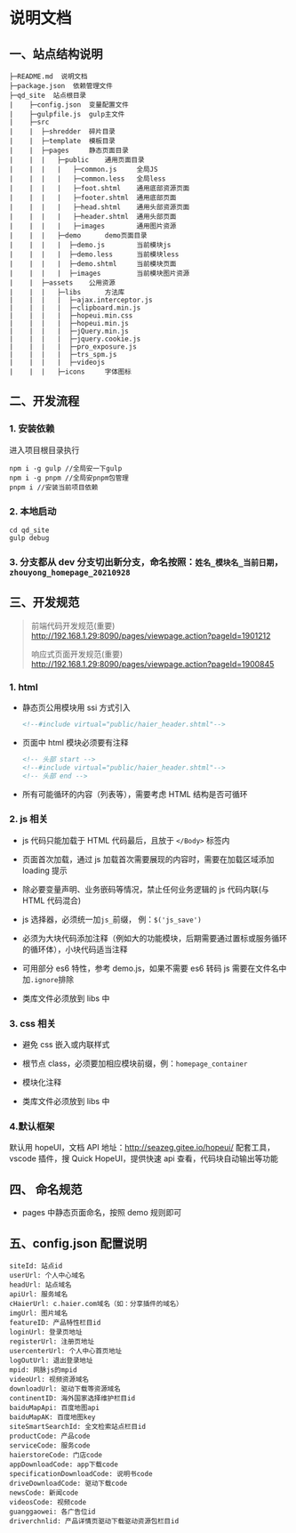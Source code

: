 # 说明文档

## 一、站点结构说明

```
├─README.md  说明文档
├─package.json  依赖管理文件
├─qd_site  站点根目录
|    ├─config.json  变量配置文件
|    ├─gulpfile.js  gulp主文件
|    ├─src
|    |  ├─shredder  碎片目录
|    |  ├─template  模板目录
|    |  ├─pages     静态页面目录
|    |  |   ├─public    通用页面目录
|    |  |   |   ├─common.js     全局JS
|    |  |   |   ├─common.less   全局less
|    |  |   |   ├─foot.shtml    通用底部资源页面
|    |  |   |   ├─footer.shtml  通用底部页面
|    |  |   |   ├─head.shtml    通用头部资源页面
|    |  |   |   ├─header.shtml  通用头部页面
|    |  |   |   ├─images        通用图片资源
|    |  |   ├─demo      demo页面目录
|    |  |   |  ├─demo.js        当前模块js
|    |  |   |  ├─demo.less      当前模块less
|    |  |   |  ├─demo.shtml     当前模块页面
|    |  |   |  ├─images         当前模块图片资源
|    |  ├─assets    公用资源
|    |  |   ├─libs      方法库
|    |  |   |  ├─ajax.interceptor.js
|    |  |   |  ├─clipboard.min.js
|    |  |   |  ├─hopeui.min.css
|    |  |   |  ├─hopeui.min.js
|    |  |   |  ├─jQuery.min.js
|    |  |   |  ├─jquery.cookie.js
|    |  |   |  ├─pro_exposure.js
|    |  |   |  ├─trs_spm.js
|    |  |   |  ├─videojs
|    |  |   ├─icons     字体图标

```

## 二、开发流程

### 1. 安装依赖

进入项目根目录执行

```shell
npm i -g gulp //全局安一下gulp
npm i -g pnpm //全局安pnpm包管理
pnpm i //安装当前项目依赖
```

### 2. 本地启动

```shell
cd qd_site
gulp debug
```

### 3. 分支都从 dev 分支切出新分支，命名按照：`姓名_模块名_当前日期`，`zhouyong_homepage_20210928`

## 三、开发规范


> 前端代码开发规范(重要) http://192.168.1.29:8090/pages/viewpage.action?pageId=1901212 
> 
> 响应式页面开发规范(重要) http://192.168.1.29:8090/pages/viewpage.action?pageId=1900845

### 1. html

-   静态页公用模块用 ssi 方式引入
    ```html
    <!--#include virtual="public/haier_header.shtml"-->
    ```
-   页面中 html 模块必须要有注释
    ```html
    <!-- 头部 start -->
    <!--#include virtual="public/haier_header.shtml"-->
    <!-- 头部 end -->
    ```
-   所有可能循环的内容（列表等），需要考虑 HTML 结构是否可循环

### 2. js 相关

-   js 代码只能加载于 HTML 代码最后，且放于 `</Body>` 标签内

-   页面首次加载，通过 js 加载首次需要展现的内容时，需要在加载区域添加 loading 提示

-   除必要变量声明、业务嵌码等情况，禁止任何业务逻辑的 js 代码内联(与 HTML 代码混合)

-   js 选择器，必须统一加`js_`前缀， 例：`$('js_save')`

-   必须为大块代码添加注释（例如大的功能模块，后期需要通过置标或服务循环的循环体），小块代码适当注释

-   可用部分 es6 特性，参考 demo.js，如果不需要 es6 转码 js 需要在文件名中加`.ignore`排除

-   类库文件必须放到 libs 中

### 3. css 相关

-   避免 css 嵌入或内联样式

-   根节点 class，必须要加相应模块前缀，例：`homepage_container`

-   模块化注释

-   类库文件必须放到 libs 中

### 4.默认框架

默认用 hopeUI，文档 API 地址：http://seazeg.gitee.io/hopeui/
配套工具，vscode 插件，搜 Quick HopeUI，提供快速 api 查看，代码块自动输出等功能

## 四、 命名规范

-   pages 中静态页面命名，按照 demo 规则即可

## 五、config.json 配置说明

```
siteId: 站点id
userUrl: 个人中心域名
headUrl: 站点域名
apiUrl: 服务域名
cHaierUrl: c.haier.com域名（如：分享插件的域名）
imgUrl: 图片域名
featureID: 产品特性栏目id
loginUrl: 登录页地址
registerUrl: 注册页地址
usercenterUrl: 个人中心首页地址
logOutUrl: 退出登录地址
mpid: 网脉js的mpid
videoUrl: 视频资源域名
downloadUrl: 驱动下载等资源域名
continentID: 海外国家选择维护栏目id
baiduMapApi: 百度地图api
baiduMapAK: 百度地图key
siteSmartSearchId: 全文检索站点栏目id
productCode: 产品code
serviceCode: 服务code
haierstoreCode: 门店code
appDownloadCode: app下载code
specificationDownloadCode: 说明书code
driveDownloadCode: 驱动下载code
newsCode: 新闻code
videosCode: 视频code
guanggaowei: 各广告位id
driverchnlid: 产品详情页驱动下载驱动资源包栏目id
```

